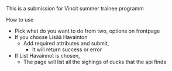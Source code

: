 This is a submission for Vincit summer trainee programm

How to use

- Pick what do you want to do from two, options on frontpage
- If you choose Lisää Havainton
  - Add required attributes and submit,
    - It will return success or error
- If List Havainnot is chosen,
  - The page will list all the sighings of ducks       that the api finds
  